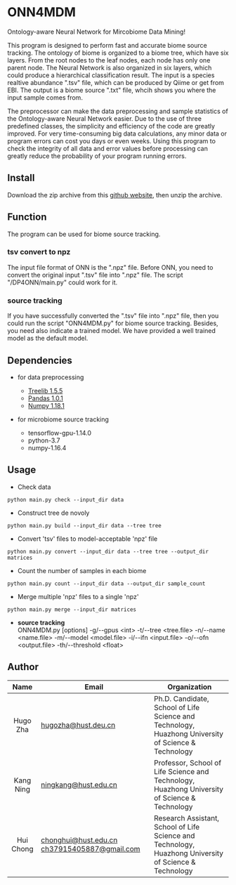 # ONN4MDM
Ontology-aware Neural Network for Mircobiome Data Mining!

This program is designed to perform fast and accurate biome source tracking. The ontology of biome is organized to a biome tree, which have six layers. From the root nodes to the leaf nodes, each node has only one parent node. The Neural Network is also organized in six layers, which could produce a hierarchical classification result. The input is a species realtive abundance ".tsv" file, which can be produced by Qiime or get from EBI. The output is a biome source ".txt" file, whcih shows you where the input sample comes from.

The preprocessor can make the data preprocessing and sample statistics of the Ontology-aware Neural Network easier. Due to the use of three predefined classes, the simplicity and efficiency of the code are greatly improved. For very time-consuming big data calculations, any minor data or program errors can cost you days or even weeks. Using this program to check the integrity of all data and error values before processing can greatly reduce the probability of your program running errors.

## Install
Download the zip archive from this [github website][1], then unzip the archive.
## Function
The program can be used for biome source tracking.
### tsv convert to npz
The input file format of ONN is the ".npz" file. Before ONN, you need to convert the original input ".tsv" file into ".npz" file. The script "/DP4ONN/main.py" could work for it.
### source tracking
If you have successfully converted the ".tsv" file into ".npz" file, then you could run the script "ONN4MDM.py" for biome source tracking. Besides, you need also indicate a trained model. We have provided a well trained model as the default model.
## Dependencies

- for data preprocessing
  - [Treelib 1.5.5](https://github.com/caesar0301/treelib)
  - [Pandas 1.0.1](https://pandas.pydata.org/)
  - [Numpy 1.18.1](www.numpy.org)

- for microbiome source tracking
  - tensorflow-gpu-1.14.0
  - python-3.7
  - numpy-1.16.4

## Usage


- Check data 

```shell
python main.py check --input_dir data
```

- Construct tree de novoly

```shell
python main.py build --input_dir data --tree tree
```

- Convert 'tsv' files to model-acceptable 'npz' file

```shell
python main.py convert --input_dir data --tree tree --output_dir matrices
```

- Count the number of samples in each biome

```shell
python main.py count --input_dir data --output_dir sample_count
```

- Merge multiple 'npz' files to a single 'npz'

```shell
python main.py merge --input_dir matrices
```

- **source tracking**  
ONN4MDM.py \[options\] \-g/\-\-gpus &lt;int&gt; \-t/\-\-tree &lt;tree.file&gt; \-n/\-\-name &lt;name.file&gt; \-m/\-\-model &lt;model.file&gt; \-i/\-\-ifn &lt;input.file&gt; \-o/\-\-ofn &lt;output.file&gt; \-th/\-\-threshold &lt;float&gt;
## Author
Name|Email|Organization
:------:|---|---
Hugo Zha|hugozha@hust.deu.cn|Ph.D. Candidate, School of Life Science and Technology, Huazhong University of Science & Technology
Kang Ning|ningkang@hust.edu.cn|Professor, School of Life Science and Technology, Huazhong University of Science & Technology
Hui Chong|chonghui@hust.edu.cn ch37915405887@gmail.com|Research Assistant, School of Life Science and Technology, Huazhong University of Science & Technology

[1]:https://github.com/HUST-NingKang-Lab/ONN4MDM
